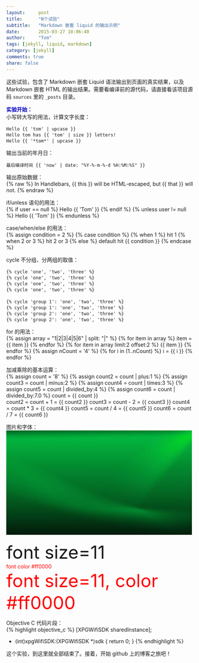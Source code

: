 ```yaml
---
layout:     post
title:      "N个试验"
subtitle:   "Markdown 嵌套 liquid 的输出示例"
date:       2015-03-27 10:06:40
author:     "Tom"
tags: [jekyll, liquid, markdown]
category: [jekyll]
comments: true
share: false
---
```

这些试验，包含了 Markdown 嵌套 Liquid 语法输出到页面的真实结果，以及 Markdown 嵌套 HTML 的输出结果。需要看编译前的源代码，请直接看该项目源码 `sources` 里的 `_posts` 目录。

<font color="#0000bf"><b>实验开始：</b><br></font>
小写转大写的用法，计算文字长度：<br>

    Hello {{ 'tom' | upcase }}
    Hello tom has {{ 'tom' | size }} letters!
    Hello {{ '*tom*' | upcase }}

输出当前的年月日：<br>

    最后编译时间 {{ 'now' | date: "%Y-%-m-%-d %H:%M:%S" }}

输出原始数据：<br>
{% raw %}
    In Handlebars, {{ this }} will be HTML-escaped, but {{ that }} will not.
{% endraw %}

if/unless 语句的用法：<br>
{% if user == null %}
    Hello {{ 'Tom' }}
{% endif %}
{% unless user != null %}
    Hello {{ 'Tom' }}
{% endunless %}

case/when/else 的用法：<br>
{% assign condition = 2 %}
{% case condition %}
{% when 1 %}
    hit 1
{% when 2 or 3 %}
    hit 2 or 3
{% else %}
    default hit {{ condition }}
{% endcase %}

cycle 不分组、分两组的取值：<br>

    {% cycle 'one', 'two', 'three' %}
    {% cycle 'one', 'two', 'three' %}
    {% cycle 'one', 'two', 'three' %}
    {% cycle 'one', 'two', 'three' %}   

    {% cycle 'group 1': 'one', 'two', 'three' %}
    {% cycle 'group 1': 'one', 'two', 'three' %}
    {% cycle 'group 2': 'one', 'two', 'three' %}
    {% cycle 'group 2': 'one', 'two', 'three' %}

for 的用法：<br>
{% assign array = "1|2|3|4|5|6" | split: "|" %}
{% for item in array %}
    item = {{ item }}
{% endfor %}
{% for item in array limit:2 offset:2 %}
    {{ item }}
{% endfor %}
{% assign nCount = '4' %}
{% for i in (1..nCount) %}
    i = {{ i }}
{% endfor %}

加减乘除的基本运算：<br>
{% assign count = '8' %}
{% assign count2 = count | plus:1 %}
{% assign count3 = count | minus:2 %}
{% assign count4 = count | times:3 %}
{% assign count5 = count | divided_by:4 %}
{% assign count6 = count | divided_by:7.0 %}
    count = {{ count }} <br>
    count2 = count + 1 = {{ count2 }}
    count3 = count - 2 = {{ count3 }}
    count4 = count * 3 = {{ count4 }}
    count5 = count / 4 = {{ count5 }}
    count6 = count / 7 = {{ count6 }}

<!-- 不支持 shopify 里面的一些方法  
{% assign count7 = count6 | round:2 %}
    count7 = {{ count7 }}
-->

图片和字体：<br>
<img src="/images/test.jpg"/>

<font size='11'>font size=11</font><br>
<font color='#ff0000'>font color #ff0000</font><br>
<font size='11' color='#ff0000'>font size=11, color #ff0000</font><br>

Objective C 代码片段：<br>
{% highlight objective_c %}
[XPGWifiSDK sharedInstance];
- (int)xpgWifiSDK:(XPGWifiSDK *)sdk {
    return 0;
}
{% endhighlight %}

这个实验，到这里就全部结束了。接着，开始 github 上的博客之旅吧！
